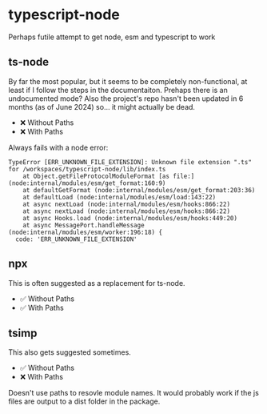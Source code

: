 # typescript-node
Perhaps futile attempt to get node, esm and typescript to work


## ts-node

By far the most popular, but it seems to be completely non-functional, at least if I follow the steps in the documentaiton. Prehaps there is an undocumented mode? Also the project's repo hasn't been updated in 6 months (as of June 2024) so... it might actually be dead.

- ❌ Without Paths
- ❌ With Paths

Always fails with a node error:

```
TypeError [ERR_UNKNOWN_FILE_EXTENSION]: Unknown file extension ".ts" for /workspaces/typescript-node/lib/index.ts
    at Object.getFileProtocolModuleFormat [as file:] (node:internal/modules/esm/get_format:160:9)
    at defaultGetFormat (node:internal/modules/esm/get_format:203:36)
    at defaultLoad (node:internal/modules/esm/load:143:22)
    at async nextLoad (node:internal/modules/esm/hooks:866:22)
    at async nextLoad (node:internal/modules/esm/hooks:866:22)
    at async Hooks.load (node:internal/modules/esm/hooks:449:20)
    at async MessagePort.handleMessage (node:internal/modules/esm/worker:196:18) {
  code: 'ERR_UNKNOWN_FILE_EXTENSION'
```

## npx

This is often suggested as a replacement for ts-node.

- ✅ Without Paths
- ✅ With Paths

## tsimp

This also gets suggested sometimes.


- ✅ Without Paths
- ❌ With Paths

Doesn't use paths to resovle module names. It would probably work if the js files are output to a dist folder in the package.
